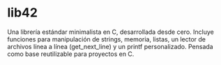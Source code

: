 # lib42
Una librería estándar minimalista en C, desarrollada desde cero. Incluye funciones para manipulación de strings, memoria, listas, un lector de archivos línea a línea (get_next_line) y un printf personalizado. Pensada como base reutilizable para proyectos en C.

